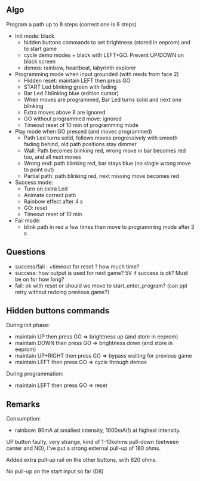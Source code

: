 ## Algo

Program a path up to 8 steps (correct one is 8 steps)

* Init mode: black
  * hidden buttons commands to set brightness (stored in eeprom) and to start game
  * cycle demo modes + black with LEFT+GO. Prevent UP/DOWN on black screen
  * demos: rainbow, heartbeat, labyrinth explorer
* Programming mode when input grounded (with reeds from face 2)
  * Hidden reset: maintain LEFT then press GO
  * START Led blinking green with fading
  * Bar Led 1 blinking blue (edition cursor)
  * When moves are programmed, Bar Led turns solid and next one blinking
  * Extra moves above 8 are ignored
  * GO without programmed move: ignored
  * Timeout reset of 10 min of programming mode
* Play mode when GO pressed (and moves programmed)
  * Path Led turns solid, follows moves progressively with smooth fading behind, old path positions stay dimmer
  * Wall: Path becomes blinking red, wrong move in bar becomes red too, and all next moves
  * Wrong end: path blinking red, bar stays blue (no single wrong move to point out)
  * Partial path: path blinking red, next missing move becomes red
* Success mode:
  * Turn on extra Led
  * Animate correct path
  * Rainbow effect after 4 s
  * GO: reset
  * Timeout reset of 10 min
* Fail mode:
  * blink path in red a few times then move to programming mode after 3 s

## Questions

* success/fail : +timeout for reset ? how much time?
* success: how output is used for next game? 5V if success is ok? Must be on for how long?
* fail: ok with reset or should we move to start_enter_program? (can ppl retry without redoing previous game?)

## Hidden buttons commands

During init phase:
* maintain UP       then press GO  => brightness up   (and store in eeprom)
* maintain DOWN     then press GO  => brightness down (and store in eeprom)
* maintain UP+RIGHT then press GO  => bypass waiting for previous game
* maintain LEFT     then press GO  => cycle through demos

During programmation:
* maintain LEFT     then press GO  => reset

## Remarks

Consumption:
* rainbow: 80mA at smallest intensity, 1000mA(!) at highest intensity.

UP button faulty, very strange, kind of 1-10kohms pull-down (between center and NO), I've put a strong external pull-up of 180 ohms.

Added extra pull-up rail on the other buttons, with 820 ohms.

No pull-up on the start input so far (D8)
